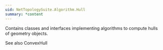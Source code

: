 ```yaml
---
uid: NetTopologySuite.Algorithm.Hull
summary: *content
---
```

Contains classes and interfaces implementing algorithms to compute hulls
of geometry objects.

See also <xref href="NetTopologySuite.Algorithm.ConvexHull">ConvexHull</xref>
